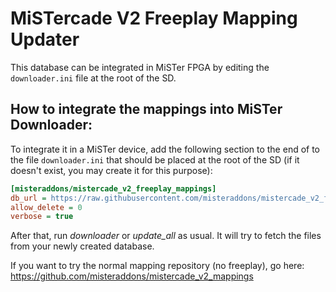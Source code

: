 # MiSTercade V2 Freeplay Mapping Updater
This database can be integrated in MiSTer FPGA by editing the `downloader.ini` file at the root of the SD.

## How to integrate the mappings into MiSTer Downloader:
To integrate it in a MiSTer device, add the following section to the end of to the file `downloader.ini` that should be placed at the root of the SD (if it doesn't exist, you may create it for this purpose):
```ini
[misteraddons/mistercade_v2_freeplay_mappings]
db_url = https://raw.githubusercontent.com/misteraddons/mistercade_v2_freeplay_mappings/db/db.json.zip
allow_delete = 0
verbose = true
```
After that, run *downloader* or *update_all* as usual. It will try to fetch the files from your newly created database. 

If you want to try the normal mapping repository (no freeplay), go here: https://github.com/misteraddons/mistercade_v2_mappings
